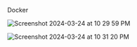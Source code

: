Docker

![Screenshot 2024-03-24 at 10 29 59 PM](https://github.com/JacobisEpic/Smart-Document-Analyzer/assets/108195485/a51ca726-d7d1-4e52-8bf1-59c3eaabd24c)

![Screenshot 2024-03-24 at 10 31 20 PM](https://github.com/JacobisEpic/Smart-Document-Analyzer/assets/108195485/387ef4eb-e2bd-4157-a265-cbd07cec6e7c)
